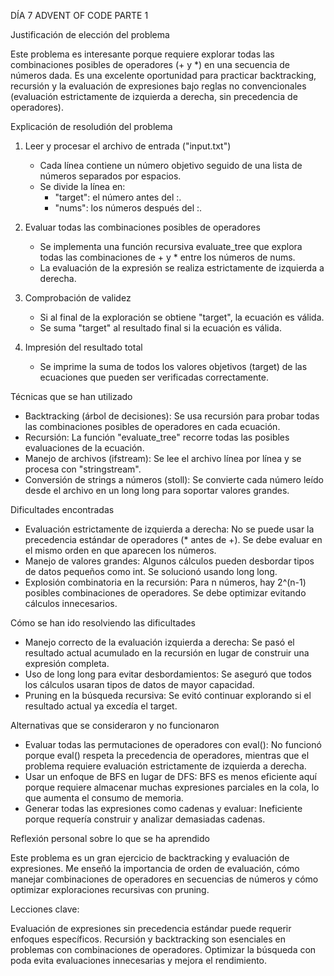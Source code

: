 DÍA 7 ADVENT OF CODE PARTE 1 

Justificación de elección del problema

Este problema es interesante porque requiere explorar todas las combinaciones posibles de operadores (+ y *) en una secuencia de números dada. Es una excelente oportunidad para practicar backtracking, recursión y la evaluación de expresiones bajo reglas no convencionales (evaluación estrictamente de izquierda a derecha, sin precedencia de operadores).

Explicación de resoludión del problema
1. Leer y procesar el archivo de entrada ("input.txt")
    - Cada línea contiene un número objetivo seguido de una lista de números separados por espacios.
    - Se divide la línea en:
      - "target": el número antes del :.
      - "nums": los números después del :.
    
2. Evaluar todas las combinaciones posibles de operadores
    - Se implementa una función recursiva evaluate_tree que explora todas las combinaciones de + y * entre los números de nums.
    - La evaluación de la expresión se realiza estrictamente de izquierda a derecha.
  
3. Comprobación de validez
    - Si al final de la exploración se obtiene "target", la ecuación es válida.
    - Se suma "target" al resultado final si la ecuación es válida.
  
4. Impresión del resultado total
    - Se imprime la suma de todos los valores objetivos (target) de las ecuaciones que pueden ser verificadas correctamente.

Técnicas que se han utilizado
- Backtracking (árbol de decisiones): Se usa recursión para probar todas las combinaciones posibles de operadores en cada ecuación.
- Recursión: La función "evaluate_tree" recorre todas las posibles evaluaciones de la ecuación.
- Manejo de archivos (ifstream): Se lee el archivo línea por línea y se procesa con "stringstream".
- Conversión de strings a números (stoll): Se convierte cada número leído desde el archivo en un long long para soportar valores grandes.

Dificultades encontradas
- Evaluación estrictamente de izquierda a derecha: No se puede usar la precedencia estándar de operadores (* antes de +). Se debe evaluar en el mismo orden en que aparecen los números.
- Manejo de valores grandes: Algunos cálculos pueden desbordar tipos de datos pequeños como int. Se solucionó usando long long.
- Explosión combinatoria en la recursión: Para n números, hay 2^(n-1) posibles combinaciones de operadores. Se debe optimizar evitando cálculos innecesarios.

Cómo se han ido resolviendo las dificultades
- Manejo correcto de la evaluación izquierda a derecha: Se pasó el resultado actual acumulado en la recursión en lugar de construir una expresión completa.
- Uso de long long para evitar desbordamientos: Se aseguró que todos los cálculos usaran tipos de datos de mayor capacidad.
- Pruning en la búsqueda recursiva: Se evitó continuar explorando si el resultado actual ya excedía el target.

Alternativas que se consideraron y no funcionaron
- Evaluar todas las permutaciones de operadores con eval(): No funcionó porque eval() respeta la precedencia de operadores, mientras que el problema requiere evaluación estrictamente de izquierda a derecha.
- Usar un enfoque de BFS en lugar de DFS: BFS es menos eficiente aquí porque requiere almacenar muchas expresiones parciales en la cola, lo que aumenta el consumo de memoria.
- Generar todas las expresiones como cadenas y evaluar: Ineficiente porque requería construir y analizar demasiadas cadenas.

Reflexión personal sobre lo que se ha aprendido

Este problema es un gran ejercicio de backtracking y evaluación de expresiones. Me enseñó la importancia de orden de evaluación, cómo manejar combinaciones de operadores en secuencias de números y cómo optimizar exploraciones recursivas con pruning.

Lecciones clave:

Evaluación de expresiones sin precedencia estándar puede requerir enfoques específicos.
Recursión y backtracking son esenciales en problemas con combinaciones de operadores.
Optimizar la búsqueda con poda evita evaluaciones innecesarias y mejora el rendimiento.
